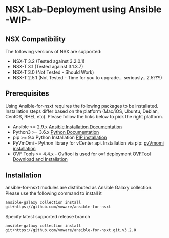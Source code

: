 # NSX Lab-Deployment using Ansible -WIP-

## NSX Compatibility
The following versions of NSX are supported:

* NSX-T 3.2 (Tested against 3.2.0.1)
* NSX-T 3.1 (Tested against 3.1.3.7)
* NSX-T 3.0 (Not Tested - Should Work)
* NSX-T 2.5.1 (Not Tested - Time for you to upgrade... seriously.. 2.5?!?!) 

## Prerequisites

Using Ansible-for-nsxt requires the following packages to be installated. Installation steps differ based on the platform (Mac/iOS, Ubuntu, Debian, CentOS, RHEL etc). Please follow the links below to pick the right platform.

* Ansible >= 2.9.x [Ansible Installation Documentation](https://docs.ansible.com/ansible/latest/installation_guide/intro_installation.html)
* Python3 >= 3.6.x [Python Documentation](https://www.python.org/downloads/)
* pip >= 9.x Python Installation [PIP installation](https://pip.pypa.io/en/stable/installing/)
* PyVmOmi - Python library for vCenter api. Installation via pip: [pyVmomi installation](https://pypi.org/project/pyvmomi/)
* OVF Tools >= 4.4.x - Ovftool is used for ovf deployment [OVFTool Download and Installation](https://code.vmware.com/web/tool/4.4.0/ovf)

## Installation

ansible-for-nsxt modules are distributed as Ansible Galaxy collection. Please use the following command to install it

```
ansible-galaxy collection install git+https://github.com/vmware/ansible-for-nsxt
```

Specify latest supported release branch

```
ansible-galaxy collection install git+https://github.com/vmware/ansible-for-nsxt.git,v3.2.0
```
